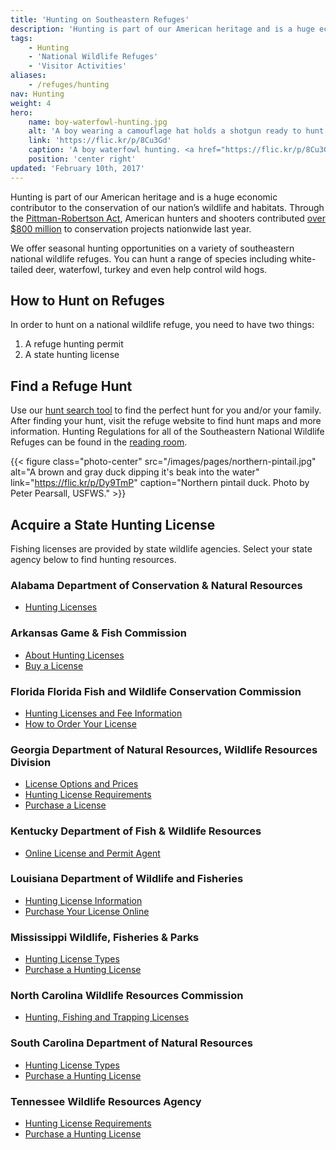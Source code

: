 ```yaml
---
title: 'Hunting on Southeastern Refuges'
description: 'Hunting is part of our American heritage and is a huge economic contributor to the conservation of our nation’s wildlife and habitats. We offer seasonal hunting opportunities on a variety of southeastern national wildlife refuges. You can hunt a range of species including white-tailed deer, waterfowl, turkey and even help control wild hogs.'
tags:
    - Hunting
    - 'National Wildlife Refuges'
    - 'Visitor Activities'
aliases:
    - /refuges/hunting
nav: Hunting
weight: 4
hero:
    name: boy-waterfowl-hunting.jpg
    alt: 'A boy wearing a camouflage hat holds a shotgun ready to hunt waterfowl'
    link: 'https://flic.kr/p/8Cu3Gd'
    caption: 'A boy waterfowl hunting. <a href="https://flic.kr/p/8Cu3Gd">Photo</a> by Tina Shaw, USFWS.'
    position: 'center right'
updated: 'February 10th, 2017'
---
```


Hunting is part of our American heritage and is a huge economic contributor to the conservation of our nation’s wildlife and habitats. Through the [Pittman-Robertson Act](http://wsfrprograms.fws.gov/Subpages/GrantPrograms/WR/WR_Act.htm), American hunters and shooters contributed [over $800 million](http://wsfrprograms.fws.gov/Subpages/GrantPrograms/WR/WRFinalApportionment2015.pdf) to conservation projects nationwide last year.

We offer seasonal hunting opportunities on a variety of southeastern national wildlife refuges. You can hunt a range of species including white-tailed deer, waterfowl, turkey and even help control wild hogs.

## How to Hunt on Refuges

In order to hunt on a national wildlife refuge, you need to have two things:

1. A refuge hunting permit
2. A state hunting license

## Find a Refuge Hunt

Use our [hunt search tool](https://www.fws.gov/refuges/hunting/) to find the perfect hunt for you and/or your family. After finding your hunt, visit the refuge website to find hunt maps and more information.  Hunting Regulations for all of the Southeastern National Wildlife Refuges can be found in the [reading room](/reading-room/?search=Hunt).

{{< figure class="photo-center" src="/images/pages/northern-pintail.jpg" alt="A brown and gray duck dipping it's beak into the water" link="https://flic.kr/p/Dy9TmP" caption="Northern pintail duck. Photo by Peter Pearsall, USFWS." >}}

## Acquire a State Hunting License

Fishing licenses are provided by state wildlife agencies. Select your state agency below to find hunting resources.

### Alabama Department of Conservation & Natural Resources
- [Hunting Licenses](http://www.outdooralabama.com/hunting-license)

### Arkansas Game & Fish Commission
- [About Hunting Licenses](http://www.agfc.com/licenses/Pages/LicensesHunting.aspx)
- [Buy a License](http://www.agfc.com/licenses/Pages/LicensesBuy.aspx)

### Florida Florida Fish and Wildlife Conservation Commission
- [Hunting Licenses and Fee Information](http://myfwc.com/license/recreational/hunting/)
- [How to Order Your License](http://myfwc.com/license/recreational/how-to-order/)

### Georgia Department of Natural Resources, Wildlife Resources Division
- [License Options and Prices](http://www.georgiawildlife.com/licenses-permits-passes#Recreational_Licenses_and_Passes)
- [Hunting License Requirements](http://www.eregulations.com/georgia/hunting/license-requirements/)
- [Purchase a License](https://www.gooutdoorsgeorgia.com/)

### Kentucky Department of Fish & Wildlife Resources
- [Online License and Permit Agent](https://app.fw.ky.gov/license/waonlinefront.aspx)

### Louisiana Department of Wildlife and Fisheries
- [Hunting License Information](http://www.wlf.louisiana.gov/licenses/hunting-licenses)
- [Purchase Your License Online](https://www.la.wildlifelicense.com/start.php)

### Mississippi Wildlife, Fisheries & Parks
- [Hunting License Types](http://www.mdwfp.com/license/hunting-license.aspx)
- [Purchase a Hunting License](https://www.ms.gov/mdwfp/hunting_fishing/)

### North Carolina Wildlife Resources Commission
- [Hunting, Fishing and Trapping Licenses](http://www.ncwildlife.org/Licensing/HuntingFishingTrappingLicenses.aspx)

### South Carolina Department of Natural Resources
- [Hunting License Types](http://www.dnr.sc.gov/licenses/huntinglicense.html)
- [Purchase a Hunting License](https://dnrlicensing.sc.gov/dnrlicensingsales/salescategories.aspx)

### Tennessee Wildlife Resources Agency
- [Hunting License Requirements](https://www.tn.gov/twra/article/hunting-license-requirements)
- [Purchase a Hunting License](https://www1.tn.wildlifelicense.com/start.php)
